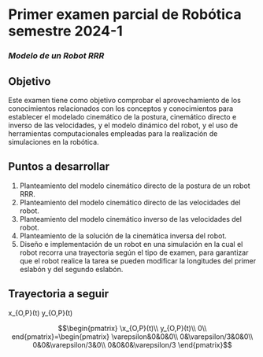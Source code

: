 # Primer examen parcial de Robótica semestre 2024-1
### _Modelo de un Robot RRR_
## Objetivo

Este examen tiene como objetivo comprobar el aprovechamiento de los conocimientos relacionados
con los conceptos y conocimientos para establecer el modelado cinemático de la postura,
cinemático directo e inverso de las velocidades, y el modelo dinámico del robot, y el uso de
herramientas computacionales empleadas para la realización de simulaciones en la robótica.

## Puntos a desarrollar

1. Planteamiento del modelo cinemático directo de la postura de un robot RRR.
2. Planteamiento del modelo cinemático directo de las velocidades del robot.
3. Planteamiento del modelo cinemático inverso de las velocidades del robot.
4. Planteamiento de la solución de la cinemática inversa del robot.
5. Diseño e implementación de un robot en una simulación en la cual el robot recorra una
trayectoria según el tipo de examen, para garantizar que el robot realice la tarea se pueden
modificar la longitudes del primer eslabón y del segundo eslabón.

## Trayectoria a seguir

x_{O,P}(t)
y_{O,P}(t)

$$\begin{pmatrix}
\x_{O,P}(t)\\
y_{O,P}(t)\\
0\\
end{pmatrix}=\begin{pmatrix}
\varepsilon&0&0&0\\
0&\varepsilon/3&0&0\\
0&0&\varepsilon/3&0\\
0&0&0&\varepsilon/3
\end{pmatrix}$$
